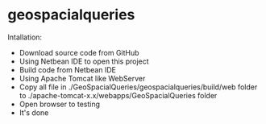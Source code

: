 # geospacialqueries
Intallation:
- Download source code from GitHub
- Using Netbean IDE to open this project
- Build code from Netbean IDE
- Using Apache Tomcat like WebServer
- Copy all file in ./GeoSpacialQueries/geospacialqueries/build/web folder to ./apache-tomcat-x.x/webapps/GeoSpacialQueries folder
- Open browser to testing
- It's done
